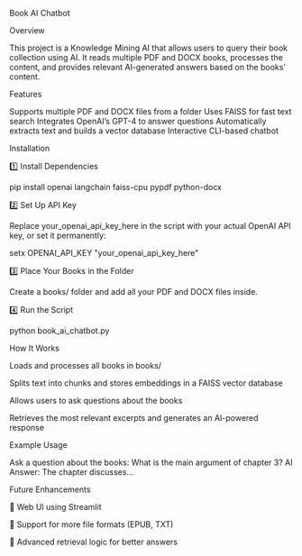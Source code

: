 Book AI Chatbot

Overview

This project is a Knowledge Mining AI that allows users to query their book collection using AI. It reads multiple PDF and DOCX books, processes the content, and provides relevant AI-generated answers based on the books' content.

Features

Supports multiple PDF and DOCX files from a folder
Uses FAISS for fast text search
Integrates OpenAI’s GPT-4 to answer questions
Automatically extracts text and builds a vector database
Interactive CLI-based chatbot

Installation

1️⃣ Install Dependencies 

pip install openai langchain faiss-cpu pypdf python-docx

2️⃣ Set Up API Key

Replace your_openai_api_key_here in the script with your actual OpenAI API key, or set it permanently:

setx OPENAI_API_KEY "your_openai_api_key_here"

3️⃣ Place Your Books in the Folder

Create a books/ folder and add all your PDF and DOCX files inside.

4️⃣ Run the Script

python book_ai_chatbot.py

How It Works

Loads and processes all books in books/

Splits text into chunks and stores embeddings in a FAISS vector database

Allows users to ask questions about the books

Retrieves the most relevant excerpts and generates an AI-powered response

Example Usage

Ask a question about the books: What is the main argument of chapter 3?
AI Answer: The chapter discusses...

Future Enhancements

🔹 Web UI using Streamlit

🔹 Support for more file formats (EPUB, TXT)

🔹 Advanced retrieval logic for better answers

